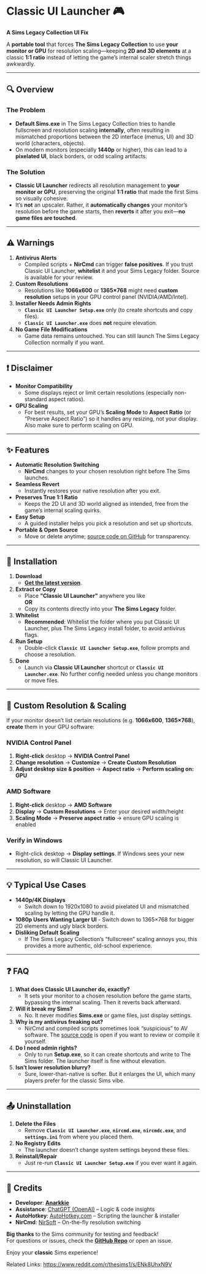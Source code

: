 # **Classic UI Launcher** :video_game:
**A Sims Legacy Collection UI Fix**

A **portable tool** that forces **The Sims Legacy Collection** to use **your monitor or GPU** for resolution scaling—keeping **2D and 3D elements** at a classic **1:1 ratio** instead of letting the game’s internal scaler stretch things awkwardly.

---

## :mag: Overview

### The Problem
- **Default Sims.exe** in The Sims Legacy Collection tries to handle fullscreen and resolution scaling **internally**, often resulting in mismatched proportions between the 2D interface (menus, UI) and 3D world (characters, objects).  
- On modern monitors (especially **1440p** or higher), this can lead to a **pixelated UI**, black borders, or odd scaling artifacts.

### The Solution
- **Classic UI Launcher** redirects all resolution management to **your monitor or GPU**, preserving the original **1:1 ratio** that made the first Sims so visually cohesive.  
- It’s **not** an upscaler. Rather, it **automatically changes** your monitor’s resolution before the game starts, then **reverts** it after you exit—**no game files are touched**.

---

## :warning: Warnings

1. **Antivirus Alerts**  
   - Compiled scripts + **NirCmd** can trigger **false positives**. If you trust Classic UI Launcher, **whitelist** it and your Sims Legacy folder. Source is available for your review.  
2. **Custom Resolutions**  
   - Resolutions like **1066x600** or **1365×768** might need **custom resolution** setups in your GPU control panel (NVIDIA/AMD/Intel).  
3. **Installer Needs Admin Rights**  
   - **`Classic UI Launcher Setup.exe`** only (to create shortcuts and copy files).  
   - **`Classic UI Launcher.exe`** does **not** require elevation.  
4. **No Game File Modifications**  
   - Game data remains untouched. You can still launch The Sims Legacy Collection normally if you want.

---

## :exclamation: Disclaimer

- **Monitor Compatibility**  
  - Some displays reject or limit certain resolutions (especially non-standard aspect ratios).  
- **GPU Scaling**  
  - For best results, set your GPU’s **Scaling Mode** to **Aspect Ratio** (or “Preserve Aspect Ratio”) so it handles any resizing, not your display. Also make sure to perform scaling on GPU.

---

## :sparkles: Features

- **Automatic Resolution Switching**  
  - **NirCmd** changes to your chosen resolution right before The Sims launches.  
- **Seamless Revert**  
  - Instantly restores your native resolution after you exit.  
- **Preserves True 1:1 Ratio**  
  - Keeps the 2D UI and 3D world aligned as intended, free from the game’s internal scaling quirks.  
- **Easy Setup**  
  - A guided installer helps you pick a resolution and set up shortcuts.  
- **Portable & Open Source**  
  - Move or delete anytime; [source code on GitHub](https://github.com/Anarkkie/Classic-UI-Launcher-for-The-Sims-Legacy-Collection) for transparency.

---

## :floppy_disk: Installation

1. **Download**  
   - [**Get the latest version**](https://github.com/Anarkkie/Classic-UI-Launcher-for-The-Sims-Legacy-Collection/releases/tag/v1.0).  
2. **Extract or Copy**  
   - Place **"Classic UI Launcher"** anywhere you like  
     **OR**  
   - Copy its contents directly into your **The Sims Legacy** folder.  
3. **Whitelist**  
   - **Recommended**: Whitelist the folder where you put Classic UI Launcher, plus The Sims Legacy install folder, to avoid antivirus flags.  
4. **Run Setup**  
   - Double-click **`Classic UI Launcher Setup.exe`**, follow prompts and choose a resolution. 
5. **Done**  
   - Launch via **Classic UI Launcher** shortcut or **`Classic UI Launcher.exe`**. No further config needed unless you change monitors or move files.

---

## :wrench: Custom Resolution & Scaling

If your monitor doesn’t list certain resolutions (e.g. **1066x600**, **1365×768**), **create** them in your GPU software:

### NVIDIA Control Panel
1. **Right-click** desktop → **NVIDIA Control Panel**  
2. **Change resolution** → **Customize** → **Create Custom Resolution**  
3. **Adjust desktop size & position** → **Aspect ratio** → **Perform scaling on: GPU**  

### AMD Software
1. **Right-click** desktop → **AMD Software**  
2. **Display** → **Custom Resolutions** → Enter your desired width/height  
3. **Scaling Mode** → **Preserve aspect ratio** → ensure GPU scaling is enabled  

### Verify in Windows
- Right-click desktop → **Display settings**. If Windows sees your new resolution, so will Classic UI Launcher.

---

## :bulb: Typical Use Cases

- **1440p/4K Displays**  
  - Switch down to 1920x1080 to avoid pixelated UI and mismatched scaling by letting the GPU handle it.  
- **1080p Users Wanting Larger UI**    - Switch down to 1365×768 for bigger 2D elements and ugly black borders.  
- **Disliking Default Scaling**  
  - If The Sims Legacy Collection’s “fullscreen” scaling annoys you, this provides a more authentic, old-school experience.

---

## :question: FAQ

1. **What does Classic UI Launcher do, exactly?**  
   - It sets your monitor to a chosen resolution before the game starts, bypassing the internal scaling. Then it reverts back afterward.  
2. **Will it break my Sims?**  
   - No. It never modifies **Sims.exe** or game files, just display settings.  
3. **Why is my antivirus freaking out?**  
   - NirCmd and compiled scripts sometimes look “suspicious” to AV software. The [source code](https://github.com/Anarkkie/Classic-UI-Launcher-for-The-Sims-Legacy-Collection) is open if you want to review or compile it yourself.  
4. **Do I need admin rights?**  
   - Only to run **Setup.exe**, so it can create shortcuts and write to The Sims folder. The launcher itself is fine without elevation.  
5. **Isn’t lower resolution blurry?**  
   - Sure, lower-than-native is softer. But it enlarges the UI, which many players prefer for the classic Sims vibe.

---

## :outbox_tray: Uninstallation

1. **Delete the Files**  
   - Remove **`Classic UI Launcher.exe`**, **`nircmd.exe`**, **`nircmdc.exe`**, and **`settings.ini`** from where you placed them.  
2. **No Registry Edits**  
   - The launcher doesn’t change system settings beyond these files.  
3. **Reinstall/Repair**  
   - Just re-run **`Classic UI Launcher Setup.exe`** if you ever want it again.

---

## :handshake: Credits

- **Developer**: [**Anarkkie**](https://github.com/Anarkkie)  
- **Assistance**: [ChatGPT (OpenAI)](https://openai.com/) – Logic & code insights  
- **AutoHotkey**: [AutoHotkey.com](https://www.autohotkey.com/) – Scripting the launcher & installer  
- **NirCmd**: [NirSoft](https://www.nirsoft.net/utils/nircmd.html) – On-the-fly resolution switching  

**Big thanks** to the Sims community for testing and feedback!  
For questions or issues, check the [**GitHub Repo**](https://github.com/Anarkkie/Classic-UI-Launcher-for-The-Sims-Legacy-Collection) or open an issue.  

Enjoy your **classic** Sims experience!

Related Links:
https://www.reddit.com/r/thesims1/s/ENk8UhxN9V
